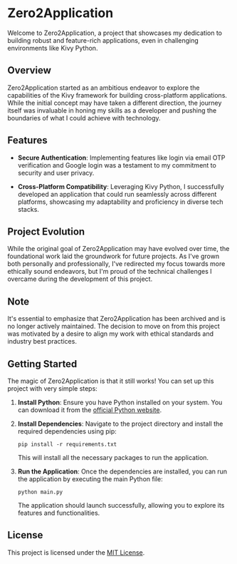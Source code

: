 # Zero2Application

Welcome to Zero2Application, a project that showcases my dedication to building robust and feature-rich applications, even in challenging environments like Kivy Python.

## Overview

Zero2Application started as an ambitious endeavor to explore the capabilities of the Kivy framework for building cross-platform applications. While the initial concept may have taken a different direction, the journey itself was invaluable in honing my skills as a developer and pushing the boundaries of what I could achieve with technology.

## Features

- **Secure Authentication**: Implementing features like login via email OTP verification and Google login was a testament to my commitment to security and user privacy.
  
- **Cross-Platform Compatibility**: Leveraging Kivy Python, I successfully developed an application that could run seamlessly across different platforms, showcasing my adaptability and proficiency in diverse tech stacks.

## Project Evolution

While the original goal of Zero2Application may have evolved over time, the foundational work laid the groundwork for future projects. As I've grown both personally and professionally, I've redirected my focus towards more ethically sound endeavors, but I'm proud of the technical challenges I overcame during the development of this project.

## Note

It's essential to emphasize that Zero2Application has been archived and is no longer actively maintained. The decision to move on from this project was motivated by a desire to align my work with ethical standards and industry best practices.

## Getting Started

The magic of Zero2Application is that it still works! You can set up this project with very simple steps:

1. **Install Python**: Ensure you have Python installed on your system. You can download it from the [official Python website](https://www.python.org/).

2. **Install Dependencies**: Navigate to the project directory and install the required dependencies using pip:

    ```
    pip install -r requirements.txt
    ```

    This will install all the necessary packages to run the application.

3. **Run the Application**: Once the dependencies are installed, you can run the application by executing the main Python file:

    ```
    python main.py
    ```

    The application should launch successfully, allowing you to explore its features and functionalities.

## License

This project is licensed under the [MIT License](LICENSE).
